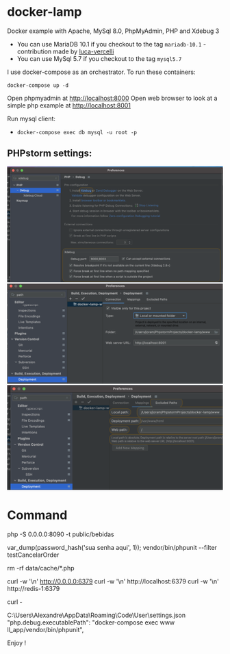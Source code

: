 # docker-lamp

Docker example with Apache, MySql 8.0, PhpMyAdmin, PHP and Xdebug 3

- You can use MariaDB 10.1 if you checkout to the tag `mariadb-10.1` - contribution made by [luca-vercelli](https://github.com/luca-vercelli)
- You can use MySql 5.7 if you checkout to the tag `mysql5.7`

I use docker-compose as an orchestrator. To run these containers:

```
docker-compose up -d
```

Open phpmyadmin at [http://localhost:8000](http://localhost:8000)
Open web browser to look at a simple php example at [http://localhost:8001](http://localhost:8001)

Run mysql client:

- `docker-compose exec db mysql -u root -p` 

## PHPstorm settings:
![PHPStorm Xdebug port settings](doc/phpstorm-debug-port-to-9000.png?raw=true "PHPStorm Xdebug port settings")
![PHPStorm Xdebug project folder settings](doc/phpstorm-debug-project-folder.png?raw=true "PHPStorm project folder settings")
![PHPStorm Xdebug project folder server mapping](doc/phpstorm-debug-project-server-mapping.png?raw=true "Xdebug project folder server mapping")


# Command 

php -S 0.0.0.0:8090 -t public/bebidas 

var_dump(password_hash('sua senha aqui', 1));
vendor/bin/phpunit --filter testCancelarOrder 

rm -rf data/cache/*.php  

curl -w '\n' http://0.0.0.0:6379 
curl -w '\n' http://localhost:6379 
curl -w '\n' http://redis-1:6379 

curl -


C:\Users\Alexandre\AppData\Roaming\Code\User\settings.json
"php.debug.executablePath": "docker-compose exec www ll_app/vendor/bin/phpunit",

Enjoy !
